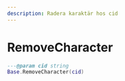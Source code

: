 ```yaml
---
description: Radera karaktär hos cid
---
```


# RemoveCharacter

```lua
---@param cid string
Base.RemoveCharacter(cid)
```
